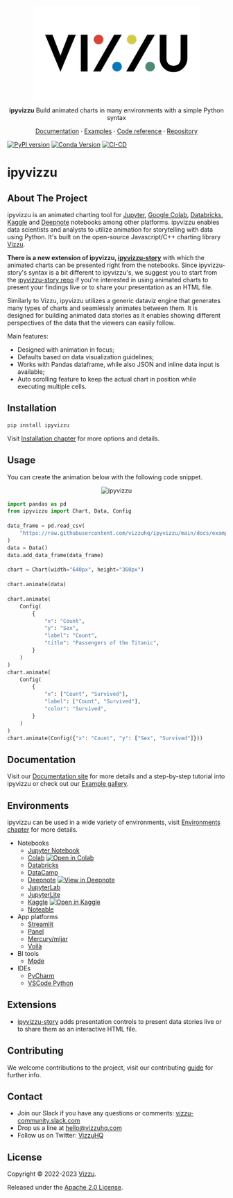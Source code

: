 <p align="center">
  <a href="https://github.com/vizzuhq/ipyvizzu">
    <img src="https://github.com/vizzuhq/vizzu-lib-doc/raw/main/docs/readme/infinite-60.gif" alt="Vizzu" />
  </a>
  <p align="center"><b>ipyvizzu</b> Build animated charts in many environments with a simple Python syntax</p>
  <p align="center">
    <a href="https://ipyvizzu.vizzuhq.com/mkdocs/">Documentation</a>
    · <a href="https://ipyvizzu.vizzuhq.com/mkdocs/examples/index.html">Examples</a>
    · <a href="https://ipyvizzu.vizzuhq.com/mkdocs/reference/ipyvizzu/index.html">Code reference</a>
    · <a href="https://github.com/vizzuhq/ipyvizzu">Repository</a>
  </p>
</p>

[![PyPI version](https://badge.fury.io/py/ipyvizzu.svg)](https://badge.fury.io/py/ipyvizzu)
[![Conda Version](https://img.shields.io/conda/vn/conda-forge/ipyvizzu.svg)](https://anaconda.org/conda-forge/ipyvizzu)
[![CI-CD](https://github.com/vizzuhq/ipyvizzu/actions/workflows/cicd.yml/badge.svg?branch=main)](https://github.com/vizzuhq/ipyvizzu/actions/workflows/cicd.yml)

# ipyvizzu

## About The Project

ipyvizzu is an animated charting tool for [Jupyter](https://jupyter.org),
[Google Colab](https://colab.research.google.com),
[Databricks](https://docs.databricks.com/notebooks),
[Kaggle](https://www.kaggle.com/code) and [Deepnote](https://deepnote.com)
notebooks among other platforms. ipyvizzu enables data scientists and analysts
to utilize animation for storytelling with data using Python. It's built on the
open-source Javascript/C++ charting library
[Vizzu](https://github.com/vizzuhq/vizzu-lib).

**There is a new extension of ipyvizzu,
[ipyvizzu-story](https://vizzuhq.github.io/ipyvizzu-story/)** with which the
animated charts can be presented right from the notebooks. Since
ipyvizzu-story's syntax is a bit different to ipyvizzu's, we suggest you to
start from the [ipyvizzu-story repo](https://github.com/vizzuhq/ipyvizzu-story)
if you're interested in using animated charts to present your findings live or
to share your presentation as an HTML file.

Similarly to Vizzu, ipyvizzu utilizes a generic dataviz engine that generates
many types of charts and seamlessly animates between them. It is designed for
building animated data stories as it enables showing different perspectives of
the data that the viewers can easily follow.

Main features:

- Designed with animation in focus;
- Defaults based on data visualization guidelines;
- Works with Pandas dataframe, while also JSON and inline data input is
  available;
- Auto scrolling feature to keep the actual chart in position while executing
  multiple cells.

## Installation

```sh
pip install ipyvizzu
```

Visit
[Installation chapter](https://ipyvizzu.vizzuhq.com/mkdocs/installation.html)
for more options and details.

## Usage

You can create the animation below with the following code snippet.

<p align="center">
  <img src="https://ipyvizzu.vizzuhq.com/mkdocs/assets/ipyvizzu-promo.gif" alt="ipyvizzu" />
</p>

```python
import pandas as pd
from ipyvizzu import Chart, Data, Config

data_frame = pd.read_csv(
    "https://raw.githubusercontent.com/vizzuhq/ipyvizzu/main/docs/examples/stories/titanic/titanic.csv"
)
data = Data()
data.add_data_frame(data_frame)

chart = Chart(width="640px", height="360px")

chart.animate(data)

chart.animate(
    Config(
        {
            "x": "Count",
            "y": "Sex",
            "label": "Count",
            "title": "Passengers of the Titanic",
        }
    )
)
chart.animate(
    Config(
        {
            "x": ["Count", "Survived"],
            "label": ["Count", "Survived"],
            "color": "Survived",
        }
    )
)
chart.animate(Config({"x": "Count", "y": ["Sex", "Survived"]}))
```

## Documentation

Visit our [Documentation site](https://ipyvizzu.vizzuhq.com/mkdocs/) for more
details and a step-by-step tutorial into ipyvizzu or check out our
[Example gallery](https://ipyvizzu.vizzuhq.com/mkdocs/examples/index.html).

## Environments

ipyvizzu can be used in a wide variety of environments, visit
[Environments chapter](https://ipyvizzu.vizzuhq.com/mkdocs/environments/index.html)
for more details.

- Notebooks
  - [Jupyter Notebook](https://ipyvizzu.vizzuhq.com/mkdocs/environments/jupyter/jupyternotebook.html)
  - [Colab](https://ipyvizzu.vizzuhq.com/mkdocs/environments/jupyter/colab.html)
    [![Open in Colab](https://colab.research.google.com/assets/colab-badge.svg)](https://colab.research.google.com/drive/19H4etDPuSyJ3LNJbshsfEAnxxwjJgZgq?usp=sharing)
  - [Databricks](https://ipyvizzu.vizzuhq.com/mkdocs/environments/jupyter/databricks.html)
  - [DataCamp](https://ipyvizzu.vizzuhq.com/mkdocs/environments/jupyter/datacamp.html)
  - [Deepnote](https://ipyvizzu.vizzuhq.com/mkdocs/environments/jupyter/deepnote.html)
    [![View in Deepnote](https://deepnote.com/static/buttons/view-in-deepnote.svg)](https://deepnote.com/workspace/david-andras-vegh-bc03-79fd3a98-abaf-40c0-8b52-9f3e438a73fc/project/ipyvizzu-demo-dff3c2c3-f212-434e-8fa1-23d843c52fe3/%2Fipyvizzu_demo.ipynb)
  - [JupyterLab](https://ipyvizzu.vizzuhq.com/mkdocs/environments/jupyter/jupyterlab.html)
  - [JupyterLite](https://ipyvizzu.vizzuhq.com/mkdocs/environments/jupyter/jupyterlite.html)
  - [Kaggle](https://ipyvizzu.vizzuhq.com/mkdocs/environments/jupyter/kaggle.html)
    [![Open in Kaggle](https://kaggle.com/static/images/open-in-kaggle.svg)](https://www.kaggle.com/dvidandrsvgh/ipyvizzu-demo)
  - [Noteable](https://ipyvizzu.vizzuhq.com/mkdocs/environments/jupyter/noteable.html)
- App platforms
  - [Streamlit](https://ipyvizzu.vizzuhq.com/mkdocs/environments/platform/streamlit.html)
  - [Panel](https://ipyvizzu.vizzuhq.com/mkdocs/environments/platform/panel.html)
  - [Mercury/mljar](https://ipyvizzu.vizzuhq.com/mkdocs/environments/platform/mercury.html)
  - [Voilà](https://ipyvizzu.vizzuhq.com/mkdocs/environments/platform/voila.html)
- BI tools
  - [Mode](https://ipyvizzu.vizzuhq.com/mkdocs/environments/jupyter/mode.html)
- IDEs
  - [PyCharm](https://ipyvizzu.vizzuhq.com/mkdocs/environments/jupyter/pycharm.html)
  - [VSCode Python](https://ipyvizzu.vizzuhq.com/mkdocs/environments/jupyter/vscode.html)

## Extensions

- [ipyvizzu-story](https://github.com/vizzuhq/ipyvizzu-story) adds presentation
  controls to present data stories live or to share them as an interactive HTML
  file.

## Contributing

We welcome contributions to the project, visit our contributing
[guide](https://ipyvizzu.vizzuhq.com/mkdocs/CONTRIBUTING.html) for further info.

## Contact

- Join our Slack if you have any questions or comments:
  [vizzu-community.slack.com](https://join.slack.com/t/vizzu-community/shared_invite/zt-w2nqhq44-2CCWL4o7qn2Ns1EFSf9kEg)
- Drop us a line at hello@vizzuhq.com
- Follow us on Twitter: [VizzuHQ](https://twitter.com/VizzuHQ)

## License

Copyright © 2022-2023 [Vizzu](https://vizzuhq.com).

Released under the
[Apache 2.0 License](https://ipyvizzu.vizzuhq.com/mkdocs/LICENSE.html).
